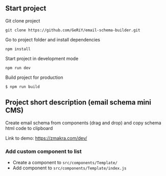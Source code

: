 ## Start project

Git clone project
```shell
git clone https://github.com/GeRiY/email-schema-builder.git
```

Go to project folder and install dependencies
```shell    
npm install
```

Start project in development mode
```shell
npm run dev
```

Build project for production
```shell
$ npm run build
```

## Project short description (email schema mini CMS)

Create email schema from components (drag and drop) and copy schema html code to clipboard

Link to demo: https://zmakra.com/dev/

### Add custom component to list

- Create a component to `src/components/Template/`
- Add component to `src/components/Template/index.js`







